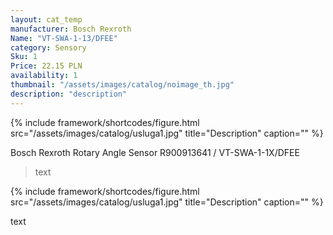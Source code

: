 ```yaml
---
layout: cat_temp
manufacturer: Bosch Rexroth
Name: "VT-SWA-1-13/DFEE"
category: Sensory
Sku: 1
Price: 22.15 PLN
availability: 1
thumbnail: "/assets/images/catalog/noimage_th.jpg"
description: "description"
---
```


{% include framework/shortcodes/figure.html src="/assets/images/catalog/usluga1.jpg" title="Description" caption="" %}

Bosch Rexroth Rotary Angle Sensor R900913641 / VT-SWA-1-1X/DFEE





>text


{% include framework/shortcodes/figure.html src="/assets/images/catalog/usluga1.jpg" title="Description" caption="" %}

text


